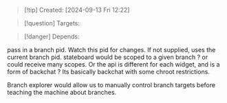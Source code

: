 
>[!tip] Created: [2024-09-13 Fri 12:22]

>[!question] Targets: 

>[!danger] Depends: 

pass in a branch pid.
Watch this pid for changes.
If not supplied, uses the current branch pid.
stateboard would be scoped to a given branch ? or could receive many scopes.
Or the api is different for each widget, and is a form of backchat ?
Its basically backchat with some chroot restrictions.



Branch explorer would allow us to manually control branch targets before teaching the machine about branches.